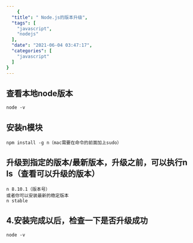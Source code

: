 ```yaml
---
    {
  "title": " Node.js的版本升级",
  "tags": [
    "javascript",
    "nodejs"
  ],
  "date": "2021-06-04 03:47:17",
  "categories": [
    "javascript"
  ]
}
---
```

    

## 查看本地node版本
```
node -v
```

## 安装n模块
```
npm install -g n（mac需要在命令的前面加上sudo）
```

## 升级到指定的版本/最新版本，升级之前，可以执行n ls（查看可以升级的版本）
```
n 8.10.1（版本号）
或者你可以安装最新的稳定版本
n stable
```

## 4.安装完成以后，检查一下是否升级成功
```
node -v
```


